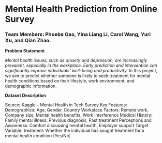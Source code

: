 # Mental Health Prediction from Online Survey
### Team Members: Phoebe Gao, Yina Liang Li, Carol Wang, Yuri Xu, and Qian Zhao.

**Problem Statement**

*Mental health issues, such as anxiety and depression, are increasingly prevalent, especially in the workplace. Early prediction and intervention can significantly improve individuals' well-being and productivity.*
In this project, we aim to predict whether someone is likely to seek treatment for mental health conditions based on their lifestyle, work environment, and demographic information.

**Dataset Description**

Source: Kaggle – Mental Health in Tech Survey
Key Features:
Demographics: Age, Gender, Country
Workplace Factors: Remote work, Company size, Mental health benefits, Work interference
Medical History: Family mental illness, Previous diagnosis, Past treatment
Perceptions and Awareness: Comfort discussing mental health, Employer support
Target Variable:
treatment: Whether the individual has sought treatment for a mental health condition (Yes/No)
